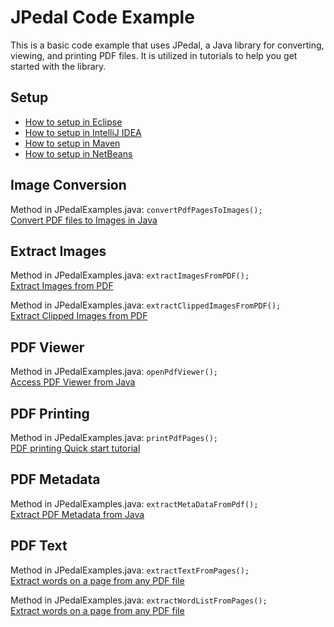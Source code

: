 # JPedal Code Example
This is a basic code example that uses JPedal, a Java library for converting, viewing, and printing PDF files. 
It is utilized in tutorials to help you get started with the library.

## Setup
- [How to setup in Eclipse](https://support.idrsolutions.com/jpedal/tutorials/setup/how-to-setup-jpedal-in-eclipse)
- [How to setup in IntelliJ IDEA](https://support.idrsolutions.com/jpedal/tutorials/setup/how-to-setup-jpedal-in-intellij-idea)
- [How to setup in Maven](https://support.idrsolutions.com/jpedal/tutorials/setup/how-to-setup-jpedal-in-maven)
- [How to setup in NetBeans](https://support.idrsolutions.com/jpedal/tutorials/setup/how-to-setup-jpedal-in-netbeans)

## Image Conversion
Method in JPedalExamples.java: `convertPdfPagesToImages();`<br />
[Convert PDF files to Images in Java](https://support.idrsolutions.com/jpedal/tutorials/convert-images/)

## Extract Images
Method in JPedalExamples.java: `extractImagesFromPDF();`<br />
[Extract Images from PDF](https://support.idrsolutions.com/jpedal/tutorials/extract-images/extract-images-from-pdf)

Method in JPedalExamples.java: `extractClippedImagesFromPDF();`<br />
[Extract Clipped Images from PDF](https://support.idrsolutions.com/jpedal/tutorials/extract-images/extract-clipped-images-from-pdf)

## PDF Viewer
Method in JPedalExamples.java: `openPdfViewer();`<br />
[Access PDF Viewer from Java](https://support.idrsolutions.com/jpedal/tutorials/viewer/access-pdf-viewer-features-from-your-code)

## PDF Printing
Method in JPedalExamples.java: `printPdfPages();`<br />
[PDF printing Quick start tutorial](https://support.idrsolutions.com/jpedal/tutorials/printing/pdf-printing-quick-start-tutorial)

## PDF Metadata
Method in JPedalExamples.java: `extractMetaDataFromPdf();`<br />
[Extract PDF Metadata from Java](https://support.idrsolutions.com/jpedal/tutorials/extract-metadata/extracting-pdf-metadata-and-metrics-in-java)

## PDF Text
Method in JPedalExamples.java: `extractTextFromPages();`<br />
[Extract words on a page from any PDF file](https://support.idrsolutions.com/jpedal/tutorials/extract-text/extract-unstructured-text-with-a-rectangle-from-pdf-files)

Method in JPedalExamples.java: `extractWordListFromPages();`<br />
[Extract words on a page from any PDF file](https://support.idrsolutions.com/jpedal/tutorials/extract-text/extract-words-on-a-page-from-any-pdf-file)
